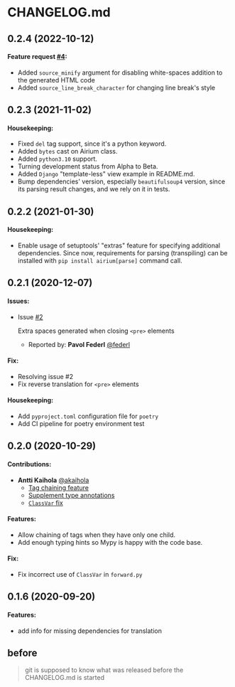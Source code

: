 # CHANGELOG.md

## 0.2.4 (2022-10-12)

#### Feature request [#4](https://gitlab.com/kamichal/airium/-/issues/4):
- Added `source_minify` argument for disabling white-spaces addition to the generated HTML code 
- Added `source_line_break_character` for changing line break's style

## 0.2.3 (2021-11-02)

#### Housekeeping:
- Fixed `del` tag support, since it's a python keyword.
- Added `bytes` cast on Airium class.
- Added `python3.10` support.
- Turning development status from Alpha to Beta.
- Added `Django` "template-less" view example in README.md.
- Bump dependencies' version, especially `beautifulsoup4` version, since its parsing 
  result changes, and we rely on it in tests.

## 0.2.2 (2021-01-30)

#### Housekeeping:
- Enable usage of setuptools' "extras" feature for specifying additional dependencies.
  Since now, requirements for parsing (transpiling) can be installed with
  `pip install airium[parse]` command call.

## 0.2.1 (2020-12-07)

#### Issues:

- Issue [#2](https://gitlab.com/kamichal/airium/-/issues/2)

  Extra spaces generated when closing `<pre>` elements
    - Reported by: **Pavol Federl** [@federl](https://gitlab.com/federl)

#### Fix:

- Resolving issue #2
- Fix reverse translation for `<pre>` elements

#### Housekeeping:

- Add `pyproject.toml` configuration file for `poetry`
- Add CI pipeline for poetry environment test

## 0.2.0 (2020-10-29)

#### Contributions:

- **Antti Kaihola** [@akaihola](https://gitlab.com/akaihola)
    - [Tag chaining feature](https://gitlab.com/kamichal/airium/-/merge_requests/4)
    - [Supplement type annotations](https://gitlab.com/kamichal/airium/-/merge_requests/2)
    - [`ClassVar` fix](https://gitlab.com/kamichal/airium/-/merge_requests/1)

#### Features:

- Allow chaining of tags when they have only one child.
- Add enough typing hints so Mypy is happy with the code base.

#### Fix:

- Fix incorrect use of `ClassVar` in `forward.py`

## 0.1.6 (2020-09-20)

#### Features:

- add info for missing dependencies for translation

## before

> git is supposed to know what was released before the CHANGELOG.md is started
